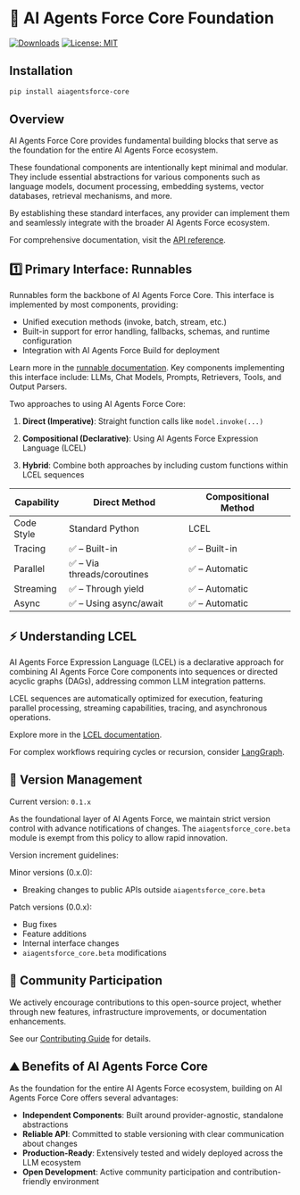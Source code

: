 # 🍎️ AI Agents Force Core Foundation

[![Downloads](https://static.pepy.tech/badge/aiagentsforce_core/month)](https://pepy.tech/project/aiagentsforce_core)
[![License: MIT](https://img.shields.io/badge/License-MIT-yellow.svg)](https://opensource.org/licenses/MIT)

## Installation

```bash
pip install aiagentsforce-core
```

## Overview

AI Agents Force Core provides fundamental building blocks that serve as the foundation for the entire AI Agents Force ecosystem.

These foundational components are intentionally kept minimal and modular. They include essential abstractions for various components such as language models, document processing, embedding systems, vector databases, retrieval mechanisms, and more.

By establishing these standard interfaces, any provider can implement them and seamlessly integrate with the broader AI Agents Force ecosystem.

For comprehensive documentation, visit the [API reference](https://docs.aiagentsforce.com/api_reference/core/index.html).

## 1️⃣ Primary Interface: Runnables

Runnables form the backbone of AI Agents Force Core. This interface is implemented by most components, providing:

- Unified execution methods (invoke, batch, stream, etc.)
- Built-in support for error handling, fallbacks, schemas, and runtime configuration
- Integration with AI Agents Force Build for deployment

Learn more in the [runnable documentation](https://docs.aiagentsforce.com/docs/expression_language/interface). Key components implementing this interface include: LLMs, Chat Models, Prompts, Retrievers, Tools, and Output Parsers.

Two approaches to using AI Agents Force Core:

1. **Direct (Imperative)**: Straight function calls like `model.invoke(...)`

2. **Compositional (Declarative)**: Using AI Agents Force Expression Language (LCEL)

3. **Hybrid**: Combine both approaches by including custom functions within LCEL sequences

| Capability | Direct Method                  | Compositional Method |
| --------- | ------------------------------ | ------------------- |
| Code Style | Standard Python               | LCEL                |
| Tracing   | ✅ – Built-in                  | ✅ – Built-in       |
| Parallel  | ✅ – Via threads/coroutines    | ✅ – Automatic      |
| Streaming | ✅ – Through yield             | ✅ – Automatic      |
| Async     | ✅ – Using async/await         | ✅ – Automatic      |

## ⚡️ Understanding LCEL

AI Agents Force Expression Language (LCEL) is a declarative approach for combining AI Agents Force Core components into sequences or directed acyclic graphs (DAGs), addressing common LLM integration patterns.

LCEL sequences are automatically optimized for execution, featuring parallel processing, streaming capabilities, tracing, and asynchronous operations.

Explore more in the [LCEL documentation](https://docs.aiagentsforce.com/docs/expression_language/).

For complex workflows requiring cycles or recursion, consider [LangGraph](https://github.com/AI-Agents-Force-SDK/langgraph).

## 📕 Version Management

Current version: `0.1.x`

As the foundational layer of AI Agents Force, we maintain strict version control with advance notifications of changes. The `aiagentsforce_core.beta` module is exempt from this policy to allow rapid innovation.

Version increment guidelines:

Minor versions (0.x.0):
- Breaking changes to public APIs outside `aiagentsforce_core.beta`

Patch versions (0.0.x):
- Bug fixes
- Feature additions
- Internal interface changes
- `aiagentsforce_core.beta` modifications

## 💁 Community Participation

We actively encourage contributions to this open-source project, whether through new features, infrastructure improvements, or documentation enhancements.

See our [Contributing Guide](https://docs.aiagentsforce.com/docs/contributing/) for details.

## ⛰️ Benefits of AI Agents Force Core

As the foundation for the entire AI Agents Force ecosystem, building on AI Agents Force Core offers several advantages:

- **Independent Components**: Built around provider-agnostic, standalone abstractions
- **Reliable API**: Committed to stable versioning with clear communication about changes
- **Production-Ready**: Extensively tested and widely deployed across the LLM ecosystem
- **Open Development**: Active community participation and contribution-friendly environment
